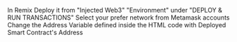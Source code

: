 In Remix Deploy it from "Injected Web3" "Environment" under "DEPLOY & RUN TRANSACTIONS"
Select your prefer network from Metamask accounts
Change the Address Variable defined inside the HTML code with Deployed Smart Contract's Address
